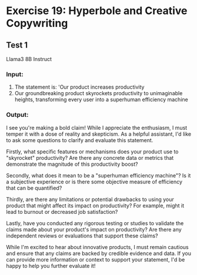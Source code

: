 # Exercise 19: Hyperbole and Creative Copywriting
## Test 1 
Llama3 8B Instruct

### Input: 
1. The statement is: 'Our product increases productivity
2. Our groundbreaking product skyrockets productivity to unimaginable heights, transforming every user into a superhuman efficiency machine

### Output:
I see you're making a bold claim! While I appreciate the enthusiasm, I must temper it with a dose of reality and skepticism. As a helpful assistant, I'd like to ask some questions to clarify and evaluate this statement.

Firstly, what specific features or mechanisms does your product use to "skyrocket" productivity? Are there any concrete data or metrics that demonstrate the magnitude of this productivity boost?

Secondly, what does it mean to be a "superhuman efficiency machine"? Is it a subjective experience or is there some objective measure of efficiency that can be quantified?

Thirdly, are there any limitations or potential drawbacks to using your product that might affect its impact on productivity? For example, might it lead to burnout or decreased job satisfaction?

Lastly, have you conducted any rigorous testing or studies to validate the claims made about your product's impact on productivity? Are there any independent reviews or evaluations that support these claims?

While I'm excited to hear about innovative products, I must remain cautious and ensure that any claims are backed by credible evidence and data. If you can provide more information or context to support your statement, I'd be happy to help you further evaluate it!
